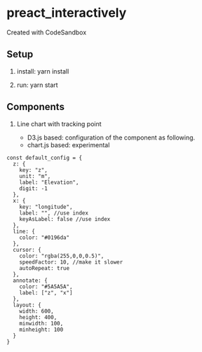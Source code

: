 # preact_interactively
Created with CodeSandbox

## Setup

  1. install: yarn install

  2. run: yarn start

## Components

  1. Line chart with tracking point

      - D3.js based: configuration of the component as following. 
      - chart.js based: experimental 
```
const default_config = {
  z: {
    key: "z",
    unit: "m",
    label: "Elevation",
    digit: -1
  },
  x: {
    key: "longitude",
    label: "", //use index
    keyAsLabel: false //use index
  },
  line: {
    color: "#0196da"
  },
  cursor: {
    color: "rgba(255,0,0,0.5)",
    speedFactor: 10, //make it slower
    autoRepeat: true
  },
  annotate: {
    color: "#5A5A5A",
    label: ["z", "x"]
  },
  layout: {
    width: 600,
    height: 400,
    minwidth: 100,
    minheight: 100
  }
}
```

